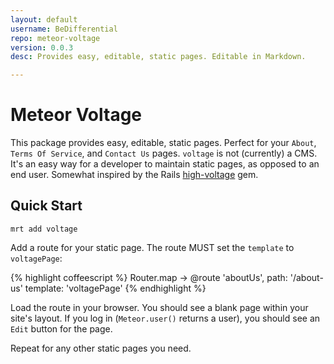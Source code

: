 ```yaml
---
layout: default
username: BeDifferential
repo: meteor-voltage
version: 0.0.3
desc: Provides easy, editable, static pages. Editable in Markdown.

---
```

# Meteor Voltage

This package provides easy, editable, static pages. Perfect for your `About`,
`Terms Of Service`, and `Contact Us` pages. `voltage` is not (currently) a CMS.
It's an easy way for a developer to maintain static pages, as opposed to an end
user. Somewhat inspired by the Rails
[high-voltage](https://github.com/thoughtbot/high_voltage) gem.

## Quick Start

```
mrt add voltage
```

Add a route for your static page. The route MUST set the `template` to
`voltagePage`:

{% highlight coffeescript %}
Router.map ->
  @route 'aboutUs',
    path: '/about-us'
    template: 'voltagePage'
{% endhighlight %}

Load the route in your browser. You should see a blank page within your site's
layout. If you log in (`Meteor.user()` returns a user), you should see an `Edit`
button for the page.

Repeat for any other static pages you need.

